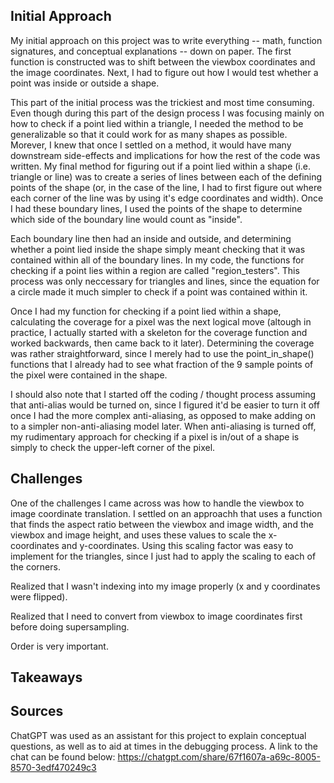 ## Initial Approach

My initial approach on this project was to write everything -- math, function signatures, and conceptual
explanations -- down on paper. The first function is constructed was to shift between the viewbox coordinates
and the image coordinates. Next, I had to figure out how I would test whether a point was inside or outside a shape.

This part of the initial process was the trickiest and most time consuming. Even though during this part of the design process I was focusing mainly on how to check if a point lied within a triangle, I needed the method to be generalizable so that it could work for as many shapes as possible. Morever, I knew that once I settled on a method, it would have many downstream side-effects and implications for how the rest of the code was written. My final method for figuring out if a point lied within a shape (i.e. triangle or line) was to create a series of lines between each of the defining points of the shape (or, in the case of the line, I had to first figure out where each corner of the line was by using it's edge coordinates and width). Once I had these boundary lines, I used the points of the shape to determine which side of the boundary line would count as "inside".

Each boundary line then had an inside and outside, and determining whether a point lied inside the shape simply meant checking that it was contained within all of the boundary lines. In my code, the functions for checking if a point lies within a region are called "region_testers". This process was only neccessary for triangles and lines, since the equation for a circle made it much simpler to check if a point was contained within it.

Once I had my function for checking if a point lied within a shape, calculating the coverage for a pixel was the next logical move (altough in practice, I actually started with a skeleton for the coverage function and worked backwards, then came back to it later). Determining the coverage was rather straightforward, since I merely had to use the point_in_shape() functions that I already had to see what fraction of the 9 sample points of the pixel were contained in the shape.

I should also note that I started off the coding / thought process assuming that anti-alias would be turned on, since I figured it'd be easier to turn it off once I had the more complex anti-aliasing, as opposed to make adding on to a simpler non-anti-aliasing model later. When anti-aliasing is turned off, my rudimentary approach for checking if a pixel is in/out of a shape is simply to check the upper-left corner of the pixel.

## Challenges

One of the challenges I came across was how to handle the viewbox to image coordinate translation. I settled on an approachh that uses a function that finds the aspect ratio between the viewbox and image width, and the viewbox and image height, and uses these values to scale the x-coordinates and y-coordinates. Using this scaling factor was easy to implement for the triangles, since I just had to apply the scaling to each of the corners. 

Realized that I wasn't indexing into my image properly (x and y coordinates were flipped).

Realized that I need to convert from viewbox to image coordinates first before doing supersampling.

Order is very important.

## Takeaways

## Sources

ChatGPT was used as an assistant for this project to explain conceptual questions,
as well as to aid at times in the debugging process. A link to the chat can be found below:
https://chatgpt.com/share/67f1607a-a69c-8005-8570-3edf470249c3